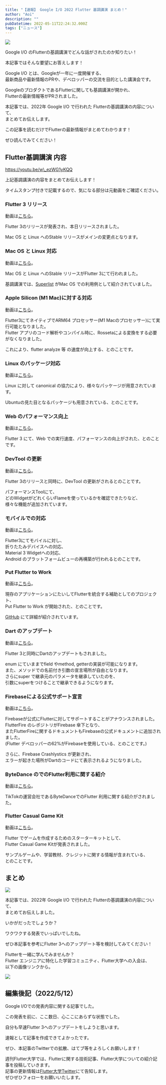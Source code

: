 ```yaml
---
title: "【速報】 Google I/O 2022 Flutter 基調講演 まとめ！"
author: "Aoi"
description: ""
pubDatetime: 2022-05-11T22:24:32.000Z
tags: ["ニュース"]
---
```


![](https://blog.flutteruniv.com/wp-content/themes/cocoon-master/images/b-man.png)

Google I/O のFlutterの基調講演でどんな話がされたのか知りたい！

本記事ではそんな要望にお答えします！

Google I/O とは、Googleが一年に一度開催する、  
最新商品や最新情報のPRや、デベロッパーの交流を目的とした講演会です。

GoogleのプロダクトであるFlutterに関しても基調講演が開かれ、  
Flutterの最新情報等がPRされました。

本記事では、2022年 Google I/O で行われた Flutterの基調講演の内容について、  
まとめてお伝えします。

この記事を読むだけでFlutterの最新情報がまとめてわかります！

ぜひ読んでみてください！

## Flutter基調講演 内容

https://youtu.be/w\_ezWG1yKQQ

上記基調講演の内容をまとめてお伝えします！

タイムスタンプ付きで記載するので、気になる部分は元動画をご確認ください。

### Flutter 3 リリース

動画は[こちら](https://www.youtube.com/watch?v=w_ezWG1yKQQ&t=97s)。

Flutter 3のリリースが発表され、本日リリースされました。

Mac OS と Linux へのStable リリースがメインの変更点となります。

### Mac OS と Linux 対応

動画は[こちら](https://www.youtube.com/watch?v=w_ezWG1yKQQ&t=310s)。

Mac OS と Linux へのStable リリースがFlutter 3にて行われました。

基調講演では、[Superlist](https://www.superlist.com/) がMac OS での利用例として紹介されていました。

### Apple Silicon (M1 Mac)に対する対応

動画は[こちら](https://www.youtube.com/watch?v=w_ezWG1yKQQ&t=508s)。

Flutter3にてネイティブでARM64 プロセッサー(M1 Macのプロセッサー)にて実行可能となりました。  
Flutter アプリのコード解析やコンパイル時に、Rossetaによる変換をする必要がなくなりました。

これにより、flutter analyze 等 の速度が向上する、とのことです。

### Linux のパッケージ対応

動画は[こちら](https://www.youtube.com/watch?v=w_ezWG1yKQQ&t=660s)。

Linux に対して canonical の協力により、様々なパッケージが用意されています。

Ubuntuの見た目となるパッケージも用意されている、とのことです。

### Web のパフォーマンス向上

動画は[こちら](https://www.youtube.com/watch?v=w_ezWG1yKQQ&t=697s)。

Flutter 3 にて、Web での実行速度、パフォーマンスの向上がされた、とのことです。

### DevTool の更新

動画は[こちら](https://www.youtube.com/watch?v=w_ezWG1yKQQ&t=753s)。

Flutter 3のリリースと同時に、DevTool の更新がされるとのことです。

パフォーマンスToolにて、  
どのWidgetがどれくらいFlameを使っているかを確認できたりなど、  
様々な機能が追加されています。

### モバイルでの対応

動画は[こちら](https://www.youtube.com/watch?v=w_ezWG1yKQQ&t=840s)。

Flutter3にてモバイルに対し、  
折りたたみデバイスへの対応、  
Material 3 Widgetへの対応、  
Android のプラットフォームビューの再構築が行われるとのことです。  

### Put Flutter to Work

動画は[こちら](https://www.youtube.com/watch?v=w_ezWG1yKQQ&t=874s)。

現存のアプリケーションにたいしてFlutterを統合する補助としてのプロジェクト、  
Put Flutter to Work が開始された、とのことです。

[GitHub](https://github.com/flutter/put-flutter-to-work) にて詳細が紹介されています。

### Dart のアップデート

動画は[こちら](https://www.youtube.com/watch?v=w_ezWG1yKQQ&t=1046s)。

Flutter 3と同時にDartのアップデートもされました。

enum にていままでfield やmethod, getterの実装が可能になります。  
また、メソッドでの名前付き引数の宣言場所が自由となります。  
さらにsuper で継承元のパラメータを継承していたのを、  
引数にsuperをつけることで継承できるようになります。

### Firebaseによる公式サポート宣言

動画は[こちら](https://www.youtube.com/watch?v=w_ezWG1yKQQ&t=1171s)。

Firebaseが公式にFlutterに対してサポートすることがアナウンスされました。  
FlutterFire のレポジトリがFirebase 傘下となり、  
またFlutterFireに関するドキュメントもFirebaseの公式ドキュメントに追加されました。  
(Flutter デベロッパーの62%がFirebaseを使用している、とのことです。)

さらに、Firebase Crashlystics が更新され、  
エラーが起きた場所がDartのコードにて表示されるようになりました。

### ByteDance のでのFlutter利用に関する紹介

動画は[こちら](https://www.youtube.com/watch?v=w_ezWG1yKQQ&t=1436s)。

TikTokの運営会社であるByteDanceでのFlutter 利用に関する紹介がされました。

### Flutter Casual Game Kit

動画は[こちら](https://www.youtube.com/watch?v=w_ezWG1yKQQ&t=1624s)。

Flutter でゲームを作成するためのスターターキットとして、  
Flutter Casual Game Kitが発表されました。

サンプルゲームや、学習教材、クレジットに関する情報が含まれている、  
とのことです。

## まとめ

![](http://blog.flutteruniv.com/wp-content/uploads/2022/03/猫パソコン.jpeg)

本記事では、2022年 Google I/O で行われた Flutterの基調講演の内容について、  
まとめてお伝えしました。

いかがだったでしょうか？

ワクワクする発表でいっぱいでしたね。

ぜひ本記事を参考にFlutter 3へのアップデート等を検討してみてください！

Flutterを一緒に学んでみませんか？  
Flutter エンジニアに特化した学習コミュニティ、Flutter大学への入会は、  
以下の画像リンクから。

[![](https://blog.flutteruniv.com/wp-content/uploads/2022/07/Flutter大学バナー.png)](//flutteruniv.com)

## 編集後記（2022/5/12）

Google I/Oでの発表内容に関する記事でした。

この発表を前に、ここ数日、心ここにあらずな状態でした。

自分も早速Flutter 3へのアップデートをしようと思います。

速報として記事を作成できてよかったです。

ぜひ、本記事のTwitterでの拡散、はてブ等をよろしくお願いします！

週刊Flutter大学では、Flutterに関する技術記事、Flutter大学についての紹介記事を投稿していきます。  
記事の更新情報は[Flutter大学Twitter](https://twitter.com/FlutterUniv)にて告知します。  
ぜひぜひフォローをお願いいたします。